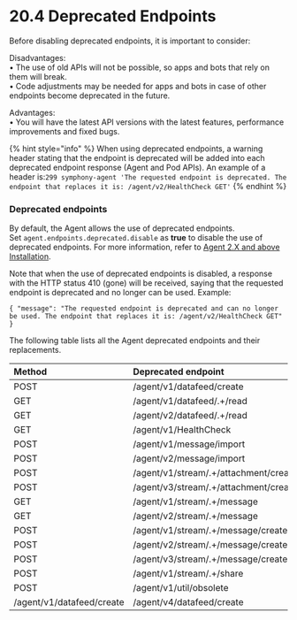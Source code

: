 # 20.4 Deprecated Endpoints

Before disabling deprecated endpoints, it is important to consider:

Disadvantages:  
• The use of old APIs will not be possible, so apps and bots that rely on them will break.  
• Code adjustments may be needed for apps and bots in case of other endpoints become deprecated in the future.

Advantages:  
• You will have the latest API versions with the latest features, performance improvements and fixed bugs.

{% hint style="info" %}
When using deprecated endpoints, a warning header stating that the endpoint is deprecated will be added into each deprecated endpoint response \(Agent and Pod APIs\).  An example of a header is:`299 symphony-agent 'The requested endpoint is deprecated. The endpoint that replaces it is: /agent/v2/HealthCheck GET'`
{% endhint %}

### Deprecated endpoints

By default, the Agent allows the use of deprecated endpoints.  
Set `agent.endpoints.deprecated.disable` as **true** to disable the use of deprecated endpoints. For more information, refer to [Agent 2.X and above Installation](../agent-guide/agent-2.x-and-above-installation.md).

Note that when the use of deprecated endpoints is disabled, a response with the HTTP status 410 \(gone\) will be received, saying that the requested endpoint is deprecated and no longer can be used. Example:

`{ "message": "The requested endpoint is deprecated and can no longer be used. The endpoint that replaces it is: /agent/v2/HealthCheck GET" }`

The following table lists all the Agent deprecated endpoints and their replacements.

| Method | Deprecated endpoint | Replacement endpoint |
| :--- | :--- | :--- |
| POST | /agent/v1/datafeed/create | [/agent/v4/datafeed/create](https://developers.symphony.com/restapi/v20.4/docs/create-messagesevents-stream-v4) |
| GET | /agent/v1/datafeed/.+/read | [/agent/v4/datafeed/{id}/read](https://developers.symphony.com/restapi/v20.4/docs/read-messagesevents-stream-v4) |
| GET | /agent/v2/datafeed/.+/read | [/agent/v4/datafeed/{id}/read](https://developers.symphony.com/restapi/v20.4/docs/read-messagesevents-stream-v4) |
| GET | /agent/v1/HealthCheck | [/agent/v2/HealthCheck](https://developers.symphony.com/restapi/v20.4/docs/health-check-v2) |
| POST | /agent/v1/message/import | [/agent/v4/message/import](https://developers.symphony.com/restapi/v20.4/docs/import-message-v4) |
| POST | /agent/v2/message/import | [/agent/v4/message/import](https://developers.symphony.com/restapi/v20.4/docs/import-message-v4) |
| POST | /agent/v1/stream/.+/attachment/create | [/agent/v4/stream/{sid}/message/create](https://developers.symphony.com/restapi/v20.4/docs/create-message-v4) |
| POST | /agent/v3/stream/.+/attachment/create | [/agent/v4/stream/{sid}/message/create](https://developers.symphony.com/restapi/v20.4/docs/create-message-v4) |
| GET | /agent/v1/stream/.+/message | [/agent/v4/stream/{sid}/message](https://developers.symphony.com/restapi/v20.4/docs/messages-v4) |
| GET | /agent/v2/stream/.+/message | [/agent/v4/stream/{sid}/message](https://developers.symphony.com/restapi/v20.4/docs/messages-v4) |
| POST | /agent/v1/stream/.+/message/create | [/agent/v4/stream/{sid}/message/create](https://developers.symphony.com/restapi/v20.4/docs/create-message-v4) |
| POST | /agent/v2/stream/.+/message/create | [/agent/v4/stream/{sid}/message/create](https://developers.symphony.com/restapi/v20.4/docs/create-message-v4) |
| POST | /agent/v3/stream/.+/message/create | [/agent/v4/stream/{sid}/message/create](https://developers.symphony.com/restapi/v20.4/docs/create-message-v4) |
| POST | /agent/v1/stream/.+/share | [/agent/v3/stream/{sid}/share](https://developers.symphony.com/restapi/v20.4/docs/share-v3) |
| POST | /agent/v1/util/obsolete | No replacement endpoint |
| /agent/v1/datafeed/create | /agent/v4/datafeed/create |  |

